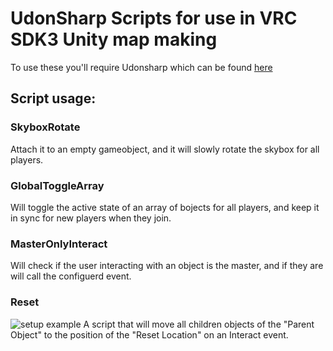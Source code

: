 # UdonSharp Scripts for use in VRC SDK3 Unity map making
To use these you'll require Udonsharp which can be found [here](https://github.com/MerlinVR/UdonSharp)

## Script usage:
### SkyboxRotate
Attach it to an empty gameobject, and it will slowly rotate the skybox for all players.

### GlobalToggleArray
Will toggle the active state of an array of bojects for all players, and keep it in sync for new players when they join.

### MasterOnlyInteract
Will check if the user interacting with an object is the master, and if they are will call the configuerd event.

### Reset
![setup example](https://i.imgur.com/91Bmms0.png "Example picture")
A script that will move all children objects of the "Parent Object" to the position of the "Reset Location" on an Interact event.